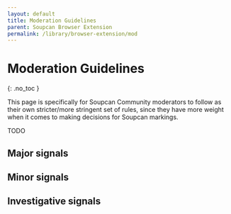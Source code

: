 ```yaml
---
layout: default
title: Moderation Guidelines
parent: Soupcan Browser Extension
permalink: /library/browser-extension/mod
---
```


# Moderation Guidelines
{: .no_toc }

This page is specifically for Soupcan Community moderators to follow as their own stricter/more stringent set of rules,
since they have more weight when it comes to making decisions for Soupcan markings.

TODO

## Major signals

## Minor signals

## Investigative signals
